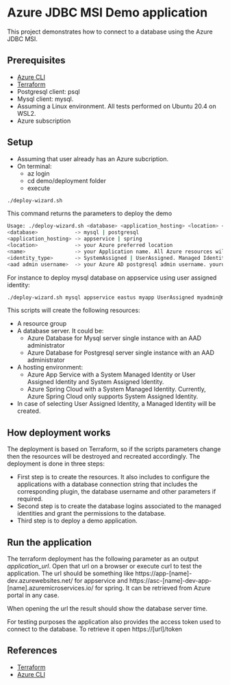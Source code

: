 # Azure JDBC MSI Demo application
This project demonstrates how to connect to a database using the Azure JDBC MSI.

## Prerequisites
* [Azure CLI](https://docs.microsoft.com/en-us/cli/azure/install-azure-cli?view=azure-cli-latest)
* [Terraform](https://www.terraform.io/downloads.html)
* Postgresql client: psql
* Mysql client: mysql. 
* Assuming a Linux environment. All tests performed on Ubuntu 20.4 on WSL2.
* Azure subscription

## Setup
* Assuming that user already has an Azure subcription.
* On terminal:
    * az login
    * cd demo/deployment folder
    * execute

```bash
./deploy-wizard.sh
```
This command returns the parameters to deploy the demo
```bash
Usage: ./deploy-wizard.sh <database> <application_hosting> <location> <name> <identity_type> <aad_administrator_name>
<database>            -> mysql | postgresql
<application_hosting> -> appservice | spring
<location>            -> your Azure preferred location
<name>                -> your Application name. All Azure resources will be created based on this name
<identity_type>       -> SystemAssigned | UserAssigned. Managed Identity type: system or user assigned. Azure Spring Cloud only supports system assigned identity
<aad admin username>  -> your Azure AD postgresql admin username. youruser@tenant.onmicrosoft.com / youruser@yourdomain.com.
```
For instance to deploy mysql database on appservice using user assigned identity:
```bash
./deploy-wizard.sh mysql appservice eastus myapp UserAssigned myadmin@mytenant.onmicrosoft.com
```

This scripts will create the following resources:
* A resource group
* A database server. It could be:
  * Azure Database for Mysql server single instance with an AAD administrator
  * Azure Database for Postgresql server single instance with an AAD administrator
* A hosting environment:
  * Azure App Service with a System Managed Identity or User Assigned Identity and System Assigned Identity.
  * Azure Spring Cloud with a System Managed Identity. Currently, Azure Spring Cloud only supports System Assigned Identity.
* In case of selecting User Assigned Identity, a Managed Identity will be created.

## How deployment works
The deployment is based on Terraform, so if the scripts parameters change then the resources will be destroyed and recreated accordingly.
The deployment is done in three steps:
* First step is to create the resources. It also includes to configure the applications with a database connection string that includes the corresponding plugin, the database username and other parameters if required.
* Second step is to create the database logins associated to the managed identities and grant the permissions to the database.
* Third step is to deploy a demo application.

## Run the application
The terraform deployment has the following parameter as an output _application_url_. Open that url on a browser or execute curl <url> to test the application. The url should be something like https://app-[name]-dev.azurewebsites.net/ for appservice and https://asc-[name]-dev-app-[name].azuremicroservices.io/ for spring. It can be retrieved from Azure portal in any case.

When opening the url the result should show the database server time.

For testing purposes the application also provides the access token used to connect to the database. To retrieve it open https://[url]/token



## References
* [Terraform](https://www.terraform.io/)
* [Azure CLI](https://docs.microsoft.com/en-us/cli/azure/install-azure-cli?view=azure-cli-latest)

